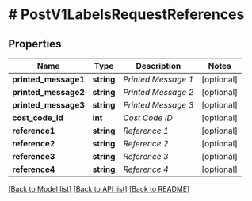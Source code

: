 # # PostV1LabelsRequestReferences

## Properties

Name | Type | Description | Notes
------------ | ------------- | ------------- | -------------
**printed_message1** | **string** | _Printed Message 1_ | [optional]
**printed_message2** | **string** | _Printed Message 2_ | [optional]
**printed_message3** | **string** | _Printed Message 3_ | [optional]
**cost_code_id** | **int** | _Cost Code ID_ | [optional]
**reference1** | **string** | _Reference 1_ | [optional]
**reference2** | **string** | _Reference 2_ | [optional]
**reference3** | **string** | _Reference 3_ | [optional]
**reference4** | **string** | _Reference 4_ | [optional]

[[Back to Model list]](../../README.md#models) [[Back to API list]](../../README.md#endpoints) [[Back to README]](../../README.md)
